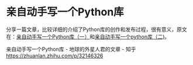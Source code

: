 # 亲自动手写一个Python库



分享一篇文章，比较详细的介绍了Python库的创作和发布过程，很有意义，原文在：[亲自动手写一个Python库（一）](https://link.zhihu.com/?target=http%3A//www.jianshu.com/p/696f1d558ce9)和[亲自动手写一个python库（二)](https://link.zhihu.com/?target=http%3A//www.jianshu.com/p/81d20ccf5d13)。










亲自动手写一个Python库 - 地球的外星人君的文章 - 知乎 https://zhuanlan.zhihu.com/p/32146326













